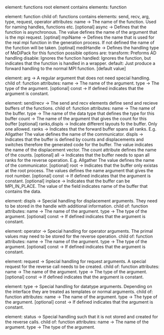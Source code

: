 element: functions
  root element
	contains elements: function

element: function
	child of: functions
	contains elements: send, recv, arg, type, request, operator
	attributes:            name -> The name of the function. Used for naming handles, functions etc.
	           [optional] async -> Defines that the function is asynchronous. The value defines the name of the
						                     argument that is the mpi request.
            [optinal] mpiName -> Defines the name that is used for the real mpi function in the generation process. If not defined the name of the function will be taken.
         [optinal] mediHandle -> Defines the handling type of MeDiPack for this function possible options are:
                                    transform: Preforms AD handling
                                      disable: Ignores the function
                                      handled: Ignores the function, but indicates that the function is handled in a wrapper.
                                      default: Just produce a forward handling to the normal MPI function. [default value]


element: arg
  -> A regular argument that does not need special handling.
	child of: function
	attributes:             name -> The name of the argument.
	                        type -> The type of the argument.
						  [optional] const -> If defined indicates that the argument is constant.

element: send/recv
  -> The send and recv elements define send and recieve buffers of the functions.
	child of: function
	attributes:                    name -> The name of the buffer.
	                               type -> The name of the data type that defines the type for this buffer
                                count -> The name of the argument that gives the count for this buffer
              [optional] ranks,displs -> Indicate different layouts fo the buffer. Only one allowed.
                                  ranks -> Indicates that the forward buffer spans all ranks. E.g. Allgather
                                           The value defines the name of the communicator.
                                 displs -> Indicates that the buffer is defined by counts and displacements and switches
                                           therefore the generated code for the buffer.
                                           The value indicates the name of the displacement vector. The count attribute defines
                                           the name of the counts.
                       [optional] all -> Indicates that the buffer needs to span all ranks for the reverse operation. E.g. Allgather
                                         The value defines the name of the communicator.
                      [optional] root -> Indicates that the buffer only existas at the root process. The values defines the name
                                         argument that gives the root number.
							       [optional] const -> If defined indicates that the argument is constant.
                   [optional] inplace -> Indicates that the buffer can be MPI_IN_PLACE. The value of the field indicates
                                         name of the buffer that contains the data.

element: displs
  -> Special handling for displacement arguments. They need to be stored in the handle with additional information.
	child of: function
	attributes:             name -> The name of the argument.
	                        type -> The type of the argument.
						  [optional] const -> If defined indicates that the argument is constant.

element: operator
  -> Special handling for operator arguments. The primal values may need to be stored for the reverse operation.
	child of: function
	attributes:             name -> The name of the argument.
	                        type -> The type of the argument.
						  [optional] const -> If defined indicates that the argument is constant.

element: request
  -> Special handling for request arguments. A special request for the reverse call needs to be created.
	child of: function
	attributes:             name -> The name of the argument.
	                        type -> The type of the argument.
						  [optional] const -> If defined indicates that the argument is constant.

element: type
  -> Special handling for datatype arguments. Depending on the interface they are treated as templates or normal arguments.
	child of: function
	attributes:             name -> The name of the argument.
	                        type -> The type of the argument.
						  [optional] const -> If defined indicates that the argument is constant.

element: status
  -> Special handling such that it is not stored and created for the reverse calls.
	child of: function
	attributes:             name -> The name of the argument.
	                        type -> The type of the argument.
